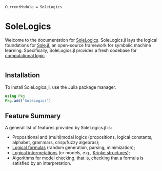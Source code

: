 ```@meta
CurrentModule = SoleLogics
```

# SoleLogics

Welcome to the documentation for [SoleLogics](https://github.com/aclai-lab/SoleLogics.jl). SoleLogics.jl lays the logical foundations for [Sole.jl](https://github.com/aclai-lab/Sole.jl), an open-source framework for symbolic machine learning. Specifically, SoleLogics.jl provides a fresh codebase for [computational logic](https://en.wikipedia.org/wiki/Computational_logic).


```@contents
```

## Installation

To install SoleLogics.jl, use the Julia package manager:
```julia
using Pkg
Pkg.add("SoleLogics")
```

## Feature Summary

A general list of features provided by SoleLogics.jl is:

- Propositional and (multi)modal logics (propositions, logical constants, alphabet, grammars, crisp/fuzzy algebras);
- [Logical formulas](https://en.wikipedia.org/wiki/Well-formed_formula) (random generation, parsing, minimization);
- [Logical interpretations](https://en.wikipedia.org/wiki/Interpretation_(logic)) (or models, e.g., [Kripke structures](https://en.wikipedia.org/wiki/Kripke_structure_(model_checking)));
- Algorithms for [model checking](https://en.wikipedia.org/wiki/Model_checking), that is, checking that a formula is satisfied by an interpretation.

